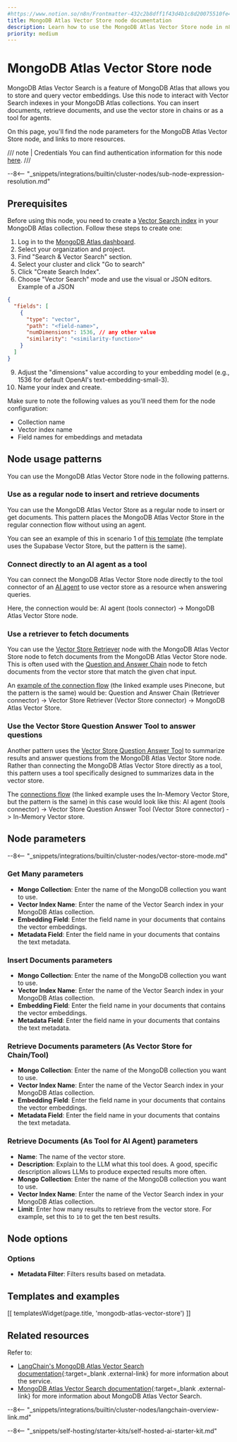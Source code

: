 ```yaml
---
#https://www.notion.so/n8n/Frontmatter-432c2b8dff1f43d4b1c8d20075510fe4
title: MongoDB Atlas Vector Store node documentation
description: Learn how to use the MongoDB Atlas Vector Store node in n8n. Follow technical documentation to integrate MongoDB Atlas Vector Store node into your workflows.
priority: medium
---
```


# MongoDB Atlas Vector Store node

MongoDB Atlas Vector Search is a feature of MongoDB Atlas that allows you to store and query vector embeddings. Use this node to interact with Vector Search indexes in your MongoDB Atlas collections. You can insert documents, retrieve documents, and use the vector store in chains or as a tool for agents.

On this page, you'll find the node parameters for the MongoDB Atlas Vector Store node, and links to more resources.

/// note | Credentials
You can find authentication information for this node [here](/integrations/builtin/credentials/mongoDb/).
///

--8<-- "_snippets/integrations/builtin/cluster-nodes/sub-node-expression-resolution.md"

## Prerequisites

Before using this node, you need to create a [Vector Search index](https://www.mongodb.com/docs/atlas/atlas-vector-search/vector-search-type/) in your MongoDB Atlas collection. Follow these steps to create one:

1. Log in to the [MongoDB Atlas dashboard](https://cloud.mongodb.com/).
2. Select your organization and project.
3. Find "Search & Vector Search" section.
4. Select your cluster and click "Go to search"
7. Click "Create Search Index".
8. Choose "Vector Search" mode and use the visual or JSON editors. Example of a JSON

```json
{
  "fields": [
    {
      "type": "vector",
      "path": "<field-name>",
      "numDimensions": 1536, // any other value
      "similarity": "<similarity-function>"
    }
  ]
}
```


9. Adjust the "dimensions" value according to your embedding model (e.g., 1536 for default OpenAI's text-embedding-small-3).
10. Name your index and create.

Make sure to note the following values as you'll need them for the node configuration:
- Collection name
- Vector index name 
- Field names for embeddings and metadata

## Node usage patterns

You can use the MongoDB Atlas Vector Store node in the following patterns.

### Use as a regular node to insert and retrieve documents

You can use the MongoDB Atlas Vector Store as a regular node to insert or get documents. This pattern places the MongoDB Atlas Vector Store in the regular connection flow without using an agent.

You can see an example of this in scenario 1 of [this template](https://n8n.io/workflows/2621-ai-agent-to-chat-with-files-in-supabase-storage/) (the template uses the Supabase Vector Store, but the pattern is the same).

### Connect directly to an AI agent as a tool

You can connect the MongoDB Atlas Vector Store node directly to the tool connector of an [AI agent](/integrations/builtin/cluster-nodes/root-nodes/n8n-nodes-langchain.agent/) to use vector store as a resource when answering queries.

Here, the connection would be: AI agent (tools connector) -> MongoDB Atlas Vector Store node.

### Use a retriever to fetch documents

You can use the [Vector Store Retriever](/integrations/builtin/cluster-nodes/sub-nodes/n8n-nodes-langchain.retrievervectorstore/) node with the MongoDB Atlas Vector Store node to fetch documents from the MongoDB Atlas Vector Store node. This is often used with the [Question and Answer Chain](/integrations/builtin/cluster-nodes/root-nodes/n8n-nodes-langchain.chainretrievalqa/) node to fetch documents from the vector store that match the given chat input.

An [example of the connection flow](https://n8n.io/workflows/1960-ask-questions-about-a-pdf-using-ai/) (the linked example uses Pinecone, but the pattern is the same) would be: Question and Answer Chain (Retriever connector) -> Vector Store Retriever (Vector Store connector) -> MongoDB Atlas Vector Store.

### Use the Vector Store Question Answer Tool to answer questions

Another pattern uses the [Vector Store Question Answer Tool](/integrations/builtin/cluster-nodes/sub-nodes/n8n-nodes-langchain.toolvectorstore/) to summarize results and answer questions from the MongoDB Atlas Vector Store node. Rather than connecting the MongoDB Atlas Vector Store directly as a tool, this pattern uses a tool specifically designed to summarizes data in the vector store.

The [connections flow](https://n8n.io/workflows/2465-building-your-first-whatsapp-chatbot/) (the linked example uses the In-Memory Vector Store, but the pattern is the same) in this case would look like this: AI agent (tools connector) -> Vector Store Question Answer Tool (Vector Store connector) -> In-Memory Vector store.

## Node parameters

--8<-- "_snippets/integrations/builtin/cluster-nodes/vector-store-mode.md"

<!-- vale off -->
### Get Many parameters
<!-- vale on -->

* **Mongo Collection**: Enter the name of the MongoDB collection you want to use.
* **Vector Index Name**: Enter the name of the Vector Search index in your MongoDB Atlas collection.
* **Embedding Field**: Enter the field name in your documents that contains the vector embeddings.
* **Metadata Field**: Enter the field name in your documents that contains the text metadata.

### Insert Documents parameters

* **Mongo Collection**: Enter the name of the MongoDB collection you want to use.
* **Vector Index Name**: Enter the name of the Vector Search index in your MongoDB Atlas collection.
* **Embedding Field**: Enter the field name in your documents that contains the vector embeddings.
* **Metadata Field**: Enter the field name in your documents that contains the text metadata.

### Retrieve Documents parameters (As Vector Store for Chain/Tool)

* **Mongo Collection**: Enter the name of the MongoDB collection you want to use.
* **Vector Index Name**: Enter the name of the Vector Search index in your MongoDB Atlas collection.
* **Embedding Field**: Enter the field name in your documents that contains the vector embeddings.
* **Metadata Field**: Enter the field name in your documents that contains the text metadata.

### Retrieve Documents (As Tool for AI Agent) parameters

* **Name**: The name of the vector store.
* **Description**: Explain to the LLM what this tool does. A good, specific description allows LLMs to produce expected results more often.
* **Mongo Collection**: Enter the name of the MongoDB collection you want to use.
* **Vector Index Name**: Enter the name of the Vector Search index in your MongoDB Atlas collection.
* **Limit**: Enter how many results to retrieve from the vector store. For example, set this to `10` to get the ten best results.

## Node options

### Options

* **Metadata Filter**: Filters results based on metadata.

## Templates and examples

<!-- see https://www.notion.so/n8n/Pull-in-templates-for-the-integrations-pages-37c716837b804d30a33b47475f6e3780 -->
[[ templatesWidget(page.title, 'mongodb-atlas-vector-store') ]]

## Related resources

Refer to:
* [LangChain's MongoDB Atlas Vector Search documentation](https://js.langchain.com/docs/integrations/vectorstores/mongodb_atlas){:target=_blank .external-link} for more information about the service.
* [MongoDB Atlas Vector Search documentation](https://www.mongodb.com/docs/atlas/atlas-vector-search/){:target=_blank .external-link} for more information about MongoDB Atlas Vector Search.

--8<-- "_snippets/integrations/builtin/cluster-nodes/langchain-overview-link.md"

--8<-- "_snippets/self-hosting/starter-kits/self-hosted-ai-starter-kit.md"